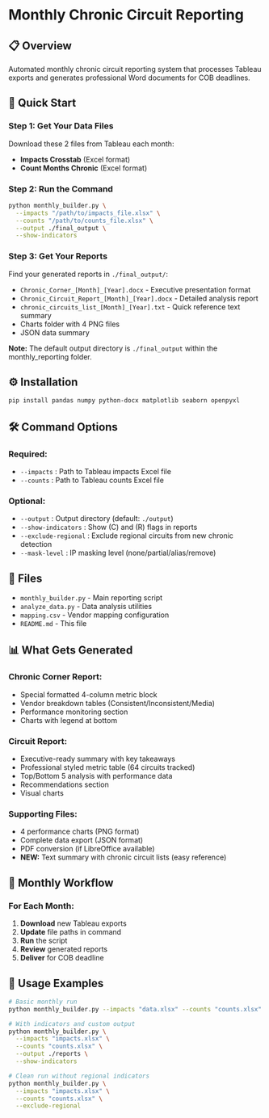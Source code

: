 # Monthly Chronic Circuit Reporting

## 📋 **Overview**
Automated monthly chronic circuit reporting system that processes Tableau exports and generates professional Word documents for COB deadlines.

## 🚀 **Quick Start**

### **Step 1: Get Your Data Files**
Download these 2 files from Tableau each month:
- **Impacts Crosstab** (Excel format)
- **Count Months Chronic** (Excel format)

### **Step 2: Run the Command**
```bash
python monthly_builder.py \
  --impacts "/path/to/impacts_file.xlsx" \
  --counts "/path/to/counts_file.xlsx" \
  --output ./final_output \
  --show-indicators
```

### **Step 3: Get Your Reports**
Find your generated reports in `./final_output/`:
- `Chronic_Corner_[Month]_[Year].docx` - Executive presentation format
- `Chronic_Circuit_Report_[Month]_[Year].docx` - Detailed analysis report
- `chronic_circuits_list_[Month]_[Year].txt` - Quick reference text summary
- Charts folder with 4 PNG files
- JSON data summary

**Note:** The default output directory is `./final_output` within the monthly_reporting folder.

## ⚙️ **Installation**
```bash
pip install pandas numpy python-docx matplotlib seaborn openpyxl
```

## 🛠 **Command Options**

### **Required:**
- `--impacts` : Path to Tableau impacts Excel file
- `--counts` : Path to Tableau counts Excel file

### **Optional:**
- `--output` : Output directory (default: `./output`)
- `--show-indicators` : Show (C) and (R) flags in reports
- `--exclude-regional` : Exclude regional circuits from new chronic detection
- `--mask-level` : IP masking level (none/partial/alias/remove)

## 📁 **Files**
- `monthly_builder.py` - Main reporting script
- `analyze_data.py` - Data analysis utilities
- `mapping.csv` - Vendor mapping configuration
- `README.md` - This file

## 📊 **What Gets Generated**

### **Chronic Corner Report:**
- Special formatted 4-column metric block
- Vendor breakdown tables (Consistent/Inconsistent/Media)
- Performance monitoring section
- Charts with legend at bottom

### **Circuit Report:**
- Executive-ready summary with key takeaways
- Professional styled metric table (64 circuits tracked)
- Top/Bottom 5 analysis with performance data
- Recommendations section
- Visual charts

### **Supporting Files:**
- 4 performance charts (PNG format)
- Complete data export (JSON format)
- PDF conversion (if LibreOffice available)
- **NEW:** Text summary with chronic circuit lists (easy reference)

## 🔧 **Monthly Workflow**

### **For Each Month:**
1. **Download** new Tableau exports
2. **Update** file paths in command
3. **Run** the script
4. **Review** generated reports
5. **Deliver** for COB deadline

## 📝 **Usage Examples**
```bash
# Basic monthly run
python monthly_builder.py --impacts "data.xlsx" --counts "counts.xlsx"

# With indicators and custom output
python monthly_builder.py \
  --impacts "impacts.xlsx" \
  --counts "counts.xlsx" \
  --output ./reports \
  --show-indicators

# Clean run without regional indicators
python monthly_builder.py \
  --impacts "impacts.xlsx" \
  --counts "counts.xlsx" \
  --exclude-regional
```